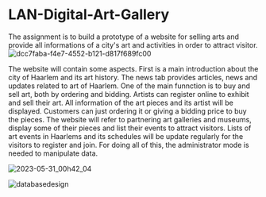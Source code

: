 # LAN-Digital-Art-Gallery
The assignment is to build a prototype of a website for selling arts and provide all informations of
a city's art and activities in order to attract visitor.
![dcc7faba-f4e7-4552-b121-d817f689fc00](https://github.com/anhtruong1/LAN-Digital-Art-Gallery/assets/91118397/6a3cd86e-173d-4b74-b85a-66e8ac006c5f)


The website will contain some aspects. First is a main introduction about the city of Haarlem
and its art history. The news tab provides articles, news and updates related to art of
Haarlem. One of the main funnction is to buy and sell art, both by ordering and bidding.
Artists can register online to exhibit and sell their art. All information of the art pieces and its
artist will be displayed. Customers can just ordering it or giving a bidding price to buy the
pieces. The website will refer to partnering art galleries and museums, display some of their
pieces and list their events to attract visitors. Lists of art events in Haarlems and its schedules
will be update regularly for the visitors to register and join. For doing all of this, the
administrator mode is needed to manipulate data.

![2023-05-31_00h42_04](https://github.com/anhtruong1/LAN-Digital-Art-Gallery/assets/91118397/8e8e6e92-92a4-4321-aa4d-4df47485a535)

![databasedesign](https://github.com/anhtruong1/LAN-Digital-Art-Gallery/assets/91118397/21052301-1db6-443e-a1b4-019c22769726)
